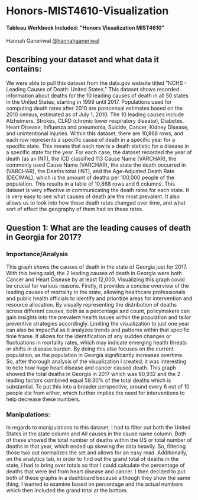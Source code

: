 # Honors-MIST4610-Visualization


#### Tableau Workbook Included: "Honors Visualization MIST4610"

Hannah Ganeriwal [@hannahganeriwal](https://github.com/hannahganeriwal/Honors-MIST4610-Visualization)

## Describing your dataset and what data it contains:

We were able to pull this dataset from the data.gov website titled “NCHS - Leading Causes of Death: United States.” This dataset shows recorded information about deaths for the 10 leading causes of death in all 50 states in the United States, starting in 1999 until 2017. Populations used for computing death rates after 2010 are postcensal estimates based on the 2010 census, estimated as of July 1, 2010. The 10 leading causes include Alzheimers, Strokes, CLRD (chronic lower respiratory disease), Diabetes, Heart Disease, Influenza and pneumonia, Suicide, Cancer, Kidney Disease, and unintentional injuries. Within this dataset, there are 10,868 rows, and each row represents a specific cause of death in a specific year for a specific state. This means that each row is a death statistic for a disease in a specific state for the year. For each case, the dataset recorded the year of death (as an INT), the ICD classified 113 Cause Name (VARCHAR), the commonly used Cause Name (VARCHAR), the state the death occurred in (VARCHAR), the Deaths total (INT), and the Age-Adjusted Death Rate (DECIMAL), which is the amount of deaths per 100,000 people of the population. This results in a table of 10,868 rows and 6 columns. This dataset is very effective in communicating the death rates for each state. It is very easy to see what causes of death are the most prevalent. It also allows us to look into how these death rates changed over time, and what sort of effect the geography of them had on these rates.

## Question 1: What are the leading causes of death in Georgia for 2017?

### Importance/Analysis
This graph shows the causes of death in the state of Georgia just for 2017. With this being said, the 2 leading causes of death in Georgia were both Cancer and Heart Disease by at least 12,000. 
Visualizing this graph could be crucial for various reasons. Firstly, it provides a concise overview of the leading causes of mortality in the state, allowing healthcare professionals and public health officials to identify and prioritize areas for intervention and resource allocation. By visually representing the distribution of deaths across different causes, both as a percentage and count, policymakers can gain insights into the prevalent health issues within the population and tailor preventive strategies accordingly. Limiting the visualization to just one year can also be impactful as it analyzes trends and patterns within that specific time frame. It allows for the identification of any sudden changes or fluctuations in mortality rates, which may indicate emerging health threats or shifts in disease burden. By doing this also focuses on the current population, as the population in Georgia significantly increases overtime. So, after thorough analysis of the visualization I created, it was interesting to note how huge heart disease and cancer caused death. This graph showed the total deaths in Georgia in 2017 which was 60,932 and the 2 leading factors combined equal 58.30% of the total deaths which is substantial. To put this into a broader perspective, around every 6 out of 10 people die from either, which further implies the need for interventions to help decrease these numbers. 

### Manipulations: 
In regards to manipulations to this dataset, I had to filter out both the United States in the state column and All causes in the cause name column. Both of these showed the total number of deaths within the US or total number of deaths in that year, which ended up skewing the data heavily. So, filtering those two out normalizes the set and allows for an easy read. Additionally, on the analytics tab, in order to find out the grand total of deaths in the state, I had to bring over totals so that I could calculate the percentage of deaths that were led from heart disease and cancer. I then decided to put both of these graphs in a dashboard because although they show the same thing, I wanted to examine based on percentage and the actual numbers which then included the grand total at the bottom. 



